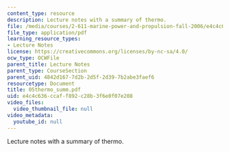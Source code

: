 ```yaml
---
content_type: resource
description: Lecture notes with a summary of thermo.
file: /media/courses/2-611-marine-power-and-propulsion-fall-2006/e4c4c636ccaff892c28b3f6e0f07e208_05thermo_summ.pdf
file_type: application/pdf
learning_resource_types:
- Lecture Notes
license: https://creativecommons.org/licenses/by-nc-sa/4.0/
ocw_type: OCWFile
parent_title: Lecture Notes
parent_type: CourseSection
parent_uid: 4842d167-7d2b-2d5f-2d39-7b2abe3faef6
resourcetype: Document
title: 05thermo_summ.pdf
uid: e4c4c636-ccaf-f892-c28b-3f6e0f07e208
video_files:
  video_thumbnail_file: null
video_metadata:
  youtube_id: null
---
```

Lecture notes with a summary of thermo.